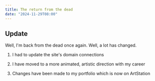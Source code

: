 ```yaml
---
title: The return from the dead
date: "2024-11-29T08:00"
---
```


## Update

Well, I'm back from the dead once again. Well, a lot has changed.

1. I had to update the site's domain connections

2. I have moved to a more animated, artistic direction with my career

3. Changes have been made to my portfolio which is now on ArtStation


